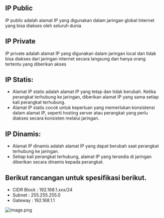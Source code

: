## IP Public
IP public adalah alamat IP yang digunakan dalam jaringan global Internet yang bisa diakses oleh seluruh dunia

## IP Private
IP private adalah alamat IP yang digunakan dalam jaringan local dan tidak bisa diakses dari jaringan internet secara langsung dan hanya orang tertentu yang diberikan akses

## IP Statis:

* Alamat IP statis adalah alamat IP yang tetap dan tidak berubah.
Ketika perangkat terhubung ke jaringan, diberikan alamat IP yang sama setiap kali perangkat terhubung.
* Alamat IP statis cocok untuk keperluan yang memerlukan konsistensi dalam alamat IP, seperti hosting server atau perangkat yang perlu diakses secara konsisten melalui jaringan.

## IP Dinamis:

* Alamat IP dinamis adalah alamat IP yang dapat berubah saat perangkat terhubung ke jaringan.
* Setiap kali perangkat terhubung, alamat IP yang tersedia di jaringan diberikan secara dinamis kepada perangkat.


## Berikut rancangan untuk spesifikasi berikut.
- CIDR Block : 192.168.1.xxx/24
- Subnet : 255.255.255.0
- Gateway : 192.168.1.1

![image.png]( {https://github.com/DitoIhkam/devops17-dumbways-ihkam-audito/blob/main/ComputerNetworkingg/DIAGRAM.png} )
